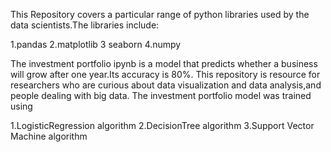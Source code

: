 This Repository covers a particular range of python libraries used by the data scientists.The libraries include:

1.pandas
2.matplotlib
3 seaborn
4.numpy

The investment portfolio ipynb is a model that predicts whether a business will grow after one year.Its accuracy is 80%.
This repository is resource for researchers who are curious about data visualization and data analysis,and people dealing with big data.
The investment portfolio model was trained using 

1.LogisticRegression algorithm
2.DecisionTree algorithm
3.Support Vector Machine algorithm
